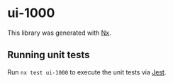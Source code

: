 # ui-1000

This library was generated with [Nx](https://nx.dev).

## Running unit tests

Run `nx test ui-1000` to execute the unit tests via [Jest](https://jestjs.io).
